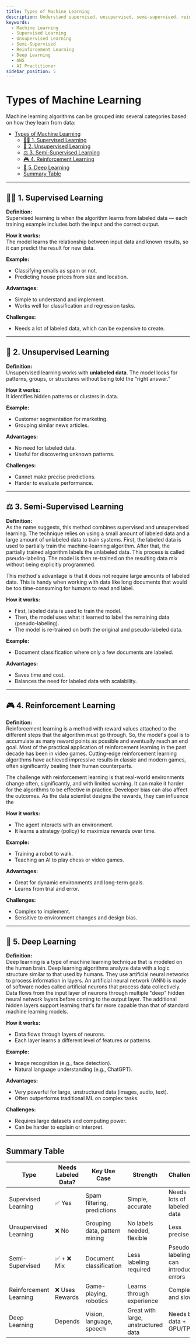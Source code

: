 ```yaml
---
title: Types of Machine Learning
description: Understand supervised, unsupervised, semi-supervised, reinforcement learning, and deep learning for the AWS AI Practitioner exam.
keywords:
  - Machine Learning
  - Supervised Learning
  - Unsupervised Learning
  - Semi-Supervised
  - Reinforcement Learning
  - Deep Learning
  - AWS
  - AI Practitioner
sidebar_position: 5
---
```


# Types of Machine Learning

Machine learning algorithms can be grouped into several categories based on how they learn from data:

- [Types of Machine Learning](#types-of-machine-learning)
  - [🧑‍🏫 1. Supervised Learning](#-1-supervised-learning)
  - [🧩 2. Unsupervised Learning](#-2-unsupervised-learning)
  - [⚖️ 3. Semi-Supervised Learning](#️-3-semi-supervised-learning)
  - [🎮 4. Reinforcement Learning](#-4-reinforcement-learning)
  - [🧠 5. Deep Learning](#-5-deep-learning)
  - [Summary Table](#summary-table)

---

## 🧑‍🏫 1. Supervised Learning

**Definition:**  
Supervised learning is when the algorithm learns from labeled data — each training example includes both the input and the correct output.

**How it works:**  
The model learns the relationship between input data and known results, so it can predict the result for new data.

**Example:**  
- Classifying emails as spam or not.
- Predicting house prices from size and location.

**Advantages:**
- Simple to understand and implement.
- Works well for classification and regression tasks.

**Challenges:**
- Needs a lot of labeled data, which can be expensive to create.

---

## 🧩 2. Unsupervised Learning

**Definition:**  
Unsupervised learning works with **unlabeled data**. The model looks for patterns, groups, or structures without being told the “right answer.”

**How it works:**  
It identifies hidden patterns or clusters in data.

**Example:**  
- Customer segmentation for marketing.
- Grouping similar news articles.

**Advantages:**
- No need for labeled data.
- Useful for discovering unknown patterns.

**Challenges:**
- Cannot make precise predictions.
- Harder to evaluate performance.

---

## ⚖️ 3. Semi-Supervised Learning

**Definition:**  
As the name suggests, this method combines supervised and unsupervised learning. The technique relies on using a small amount of labeled data and a large amount of unlabeled data to train systems. First, the labeled data is used to partially train the machine-learning algorithm. After that, the partially trained algorithm labels the unlabeled data. This process is called pseudo-labeling. The model is then re-trained on the resulting data mix without being explicitly programmed.

This method's advantage is that it does not require large amounts of labeled data. This is handy when working with data like long documents that would be too time-consuming for humans to read and label.

**How it works:**  
- First, labeled data is used to train the model.
- Then, the model uses what it learned to label the remaining data (pseudo-labeling).
- The model is re-trained on both the original and pseudo-labeled data.

**Example:**  
- Document classification where only a few documents are labeled.

**Advantages:**
- Saves time and cost.
- Balances the need for labeled data with scalability.

---

## 🎮 4. Reinforcement Learning

**Definition:**  
Reinforcement learning is a method with reward values attached to the different steps that the algorithm must go through. So, the model's goal is to accumulate as many reward points as possible and eventually reach an end goal. Most of the practical application of reinforcement learning in the past decade has been in video games. Cutting-edge reinforcement learning algorithms have achieved impressive results in classic and modern games, often significantly beating their human counterparts.

The challenge with reinforcement learning is that real-world environments change often, significantly, and with limited warning. It can make it harder for the algorithms to be effective in practice. Developer bias can also affect the outcomes. As the data scientist designs the rewards, they can influence the

**How it works:**  
- The agent interacts with an environment.
- It learns a strategy (policy) to maximize rewards over time.

**Example:**  
- Training a robot to walk.
- Teaching an AI to play chess or video games.

**Advantages:**
- Great for dynamic environments and long-term goals.
- Learns from trial and error.

**Challenges:**
- Complex to implement.
- Sensitive to environment changes and design bias.

---

## 🧠 5. Deep Learning

**Definition:**  
Deep learning is a type of machine learning technique that is modeled on the human brain. Deep learning algorithms analyze data with a logic structure similar to that used by humans. They use artificial neural networks to process information in layers. An artificial neural network (ANN) is made of software nodes called artificial neurons that process data collectively. Data flows from the input layer of neurons through multiple "deep" hidden neural network layers before coming to the output layer. The additional hidden layers support learning that's far more capable than that of standard machine learning models.

**How it works:**  
- Data flows through layers of neurons.
- Each layer learns a different level of features or patterns.

**Example:**  
- Image recognition (e.g., face detection).
- Natural language understanding (e.g., ChatGPT).

**Advantages:**
- Very powerful for large, unstructured data (images, audio, text).
- Often outperforms traditional ML on complex tasks.

**Challenges:**
- Requires large datasets and computing power.
- Can be harder to explain or interpret.

---

## Summary Table

| Type                   | Needs Labeled Data? | Key Use Case                  | Strength                            | Challenge                            |
| ---------------------- | ------------------- | ----------------------------- | ----------------------------------- | ------------------------------------ |
| Supervised Learning    | ✅ Yes               | Spam filtering, predictions   | Simple, accurate                    | Needs lots of labeled data           |
| Unsupervised Learning  | ❌ No                | Grouping data, pattern mining | No labels needed, flexible          | Less precise                         |
| Semi-Supervised        | ✅ + ❌ Mix           | Document classification       | Less labeling required              | Pseudo-labeling can introduce errors |
| Reinforcement Learning | ❌ Uses Rewards      | Game-playing, robotics        | Learns through experience           | Complex and slow                     |
| Deep Learning          | Depends             | Vision, language, speech      | Great with large, unstructured data | Needs big data + GPU/TPU             |
